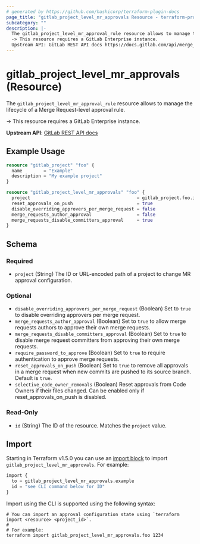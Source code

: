 ```yaml
---
# generated by https://github.com/hashicorp/terraform-plugin-docs
page_title: "gitlab_project_level_mr_approvals Resource - terraform-provider-gitlab"
subcategory: ""
description: |-
  The gitlab_project_level_mr_approval_rule resource allows to manage the lifecycle of a Merge Request-level approval rule.
  -> This resource requires a GitLab Enterprise instance.
  Upstream API: GitLab REST API docs https://docs.gitlab.com/api/merge_request_approvals/#merge-request-level-mr-approvals
---
```


# gitlab_project_level_mr_approvals (Resource)

The `gitlab_project_level_mr_approval_rule` resource allows to manage the lifecycle of a Merge Request-level approval rule.

-> This resource requires a GitLab Enterprise instance.
		
**Upstream API**: [GitLab REST API docs](https://docs.gitlab.com/api/merge_request_approvals/#merge-request-level-mr-approvals)

## Example Usage

```terraform
resource "gitlab_project" "foo" {
  name        = "Example"
  description = "My example project"
}

resource "gitlab_project_level_mr_approvals" "foo" {
  project                                        = gitlab_project.foo.id
  reset_approvals_on_push                        = true
  disable_overriding_approvers_per_merge_request = false
  merge_requests_author_approval                 = false
  merge_requests_disable_committers_approval     = true
}
```

<!-- schema generated by tfplugindocs -->
## Schema

### Required

- `project` (String) The ID or URL-encoded path of a project to change MR approval configuration.

### Optional

- `disable_overriding_approvers_per_merge_request` (Boolean) Set to `true` to disable overriding approvers per merge request.
- `merge_requests_author_approval` (Boolean) Set to `true` to allow merge requests authors to approve their own merge requests.
- `merge_requests_disable_committers_approval` (Boolean) Set to `true` to disable merge request committers from approving their own merge requests.
- `require_password_to_approve` (Boolean) Set to `true` to require authentication to approve merge requests.
- `reset_approvals_on_push` (Boolean) Set to `true` to remove all approvals in a merge request when new commits are pushed to its source branch. Default is `true`.
- `selective_code_owner_removals` (Boolean) Reset approvals from Code Owners if their files changed. Can be enabled only if reset_approvals_on_push is disabled.

### Read-Only

- `id` (String) The ID of the resource. Matches the `project` value.

## Import

Starting in Terraform v1.5.0 you can use an [import block](https://developer.hashicorp.com/terraform/language/import) to import `gitlab_project_level_mr_approvals`. For example:
```terraform
import {
  to = gitlab_project_level_mr_approvals.example
  id = "see CLI command below for ID"
}
```

Import using the CLI is supported using the following syntax:

```shell
# You can import an approval configuration state using `terraform import <resource> <project_id>`.
#
# For example:
terraform import gitlab_project_level_mr_approvals.foo 1234
```
